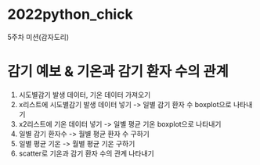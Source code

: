# 2022python_chick
5주차 미션(감자도리)

# 감기 예보 & 기온과 감기 환자 수의 관계
1. 시도별감기 발생 데이터, 기온 데이터 가져오기
2. x리스트에 시도별감기 발생 데이터 넣기 -> 일별 감기 환자 수 boxplot으로 나타내기
3. x2리스트에 기온 데이터 넣기 -> 일별 평균 기온 boxplot으로 나타내기
4. 일별 감기 환자수 -> 월별 평균 환자 수 구하기
5. 일별 평균 기온 -> 월별 평균 기온 구하기
6. scatter로 기온과 감기 환자 수의 관계 나타내기
